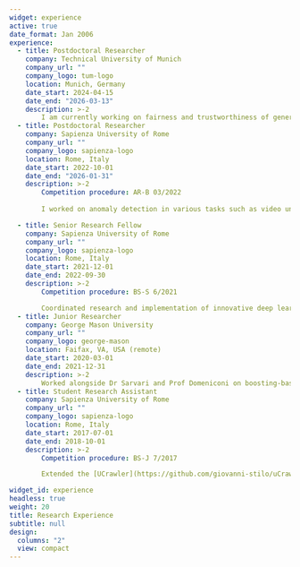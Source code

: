 ```yaml
---
widget: experience
active: true
date_format: Jan 2006
experience:
  - title: Postdoctoral Researcher
    company: Technical University of Munich
    company_url: ""
    company_logo: tum-logo
    location: Munich, Germany
    date_start: 2024-04-15
    date_end: "2026-03-13"
    description: >-2
        I am currently working on fairness and trustworthiness of generative models as part of the Chair of Responsible Data Science. I currently co-advise 3 PhD students.
  - title: Postdoctoral Researcher
    company: Sapienza University of Rome
    company_url: ""
    company_logo: sapienza-logo
    location: Rome, Italy
    date_start: 2022-10-01
    date_end: "2026-01-31"
    description: >-2
        Competition procedure: AR-B 03/2022
        
        I worked on anomaly detection in various tasks such as video understanding (in collaboration with [PINlab](https://www.pinlab.org/)), and behavioral and health time series (in collaboration with prof. [Velardi](https://scholar.google.com/citations?user=yf0g6zkAAAAJ&hl=en&oi=ao)). I also worked in counterfactual explainability in graph classification tasks (in collaboration with [AIIM](https://aiimlab.org/)) where I mentored [Mario Alfonso Prado-Romero](https://scholar.google.com/citations?user=NPie5kEAAAAJ&hl=en&oi=ao) (Gran Sasso Science Institute) and highly contributed to the technological transfer of [GRETEL](https://github.com/aiim-research/GRETEL).

  - title: Senior Research Fellow
    company: Sapienza University of Rome
    company_url: ""
    company_logo: sapienza-logo
    location: Rome, Italy
    date_start: 2021-12-01
    date_end: 2022-09-30
    description: >-2
        Competition procedure: BS-S 6/2021

        Coordinated research and implementation of innovative deep learning algorithms to predict anomalous events in patient behavioural time series.
  - title: Junior Researcher
    company: George Mason University
    company_url: ""
    company_logo: george-mason
    location: Faifax, VA, USA (remote)
    date_start: 2020-03-01
    date_end: 2021-12-31
    description: >-2
        Worked alongside Dr Sarvari and Prof Domeniconi on boosting-based anomaly detection models. We published BAE.
  - title: Student Research Assistant
    company: Sapienza University of Rome
    company_url: ""
    company_logo: sapienza-logo
    location: Rome, Italy
    date_start: 2017-07-01
    date_end: 2018-10-01
    description: >-2
        Competition procedure: BS-J 7/2017

        Extended the [UCrawler](https://github.com/giovanni-stilo/uCrawler-Core) framework for crawling and scraping content of research articles and citation graphs on DBLP and SemanticScholar. During this period, I also completed my master's thesis.

widget_id: experience
headless: true
weight: 20
title: Research Experience
subtitle: null
design:
  columns: "2"
  view: compact
---
```

